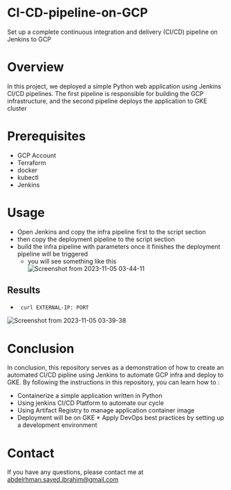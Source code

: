 # CI-CD-pipeline-on-GCP
Set up a complete continuous integration and delivery (CI/CD) pipeline on Jenkins to GCP

# Overview
In this project, we deployed a simple Python web application using Jenkins CI/CD pipelines. The first pipeline is responsible for building the GCP infrastructure, and the second pipeline deploys the application to GKE cluster

# Prerequisites
 * GCP Account
 *  Terraform
 *  docker
 *  kubectl
 *  Jenkins

# Usage 
- Open Jenkins and copy the infra pipeline first to the script section
- then copy the deployment pipeline to the script section
- build the infra pipeline with parameters once it finishes the deployment pipeline will be triggered
   * you will see something like this
      ![Screenshot from 2023-11-05 03-44-11](https://github.com/abdelrhman95/CI-CD-pipeline-on-GCP/assets/58826560/dd5837f4-6c3d-4bb3-8e4e-f90b10f99042)


## Results
   *   ``` sh
        curl EXTERNAL-IP: PORT

![Screenshot from 2023-11-05 03-39-38](https://github.com/abdelrhman95/CI-CD-pipeline-on-GCP/assets/58826560/db3d50c3-712a-4b33-bce7-b1930e686d94)

# Conclusion

In conclusion, this repository serves as a demonstration of how to create an automated CI/CD pipline using Jenkins to automate GCP infra and deploy to GKE. By following the instructions in this repository, you can learn how to :

   * Containerize a simple application written in Python
   * Using jenkins CI/CD Platform to automate our cycle
   * Using Artifact Registry to manage application container image
   * Deployment will be on GKE
    * Apply DevOps best practices by setting up a development environment

# Contact
If you have any questions, please contact me at abdelrhman.sayed.ibrahim@gmail.com 

